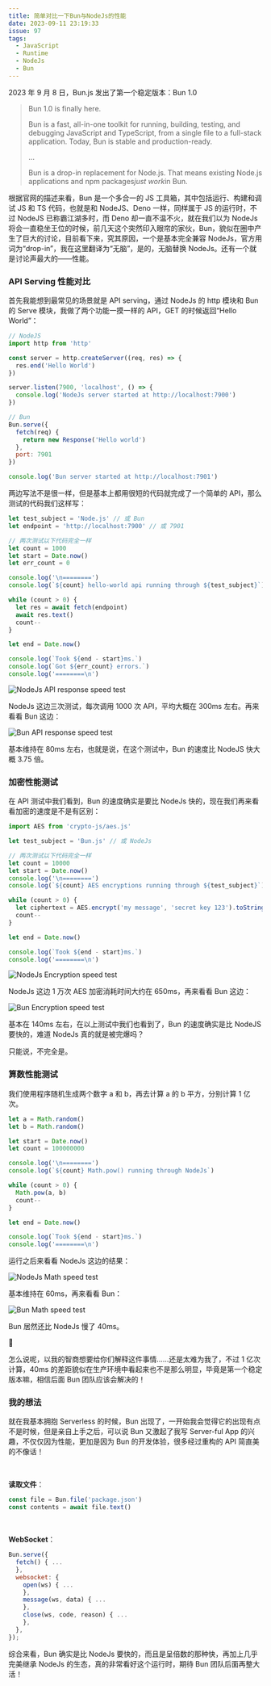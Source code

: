 ```yaml
---
title: 简单对比一下Bun与NodeJs的性能
date: 2023-09-11 23:19:33
issue: 97
tags:
  - JavaScript
  - Runtime
  - NodeJs
  - Bun
---
```


2023 年 9 月 8 日，Bun.js 发出了第一个稳定版本：Bun 1.0

> Bun 1.0 is finally here.
>
> Bun is a fast, all-in-one toolkit for running, building, testing, and debugging JavaScript and TypeScript, from a single file to a full-stack application. Today, Bun is stable and production-ready.
>
> …
>
> Bun is a drop-in replacement for Node.js. That means existing Node.js applications and npm packages*just work*in Bun.

根据官网的描述来看，Bun 是一个多合一的 JS 工具箱，其中包括运行、构建和调试 JS 和 TS 代码，也就是和 NodeJS、Deno 一样，同样属于 JS 的运行时，不过 NodeJS 已称霸江湖多时，而 Deno 却一直不温不火，就在我们以为 NodeJs 将会一直稳坐王位的时候，前几天这个突然印入眼帘的家伙，Bun，貌似在圈中产生了巨大的讨论，目前看下来，究其原因，一个是基本完全兼容 NodeJs，官方用词为“drop-in”，我在这里翻译为“无脑”，是的，无脑替换 NodeJs。还有一个就是讨论声最大的——性能。

### API Serving 性能对比

首先我能想到最常见的场景就是 API serving，通过 NodeJs 的 http 模块和 Bun 的 Serve 模块，我做了两个功能一摸一样的 API，GET 的时候返回“Hello
World”：

```js
// NodeJS
import http from 'http'

const server = http.createServer((req, res) => {
  res.end('Hello World')
})

server.listen(7900, 'localhost', () => {
  console.log('NodeJs server started at http://localhost:7900')
})
```

```js
// Bun
Bun.serve({
  fetch(req) {
    return new Response('Hello world')
  },
  port: 7901
})

console.log('Bun server started at http://localhost:7901')
```

两边写法不是很一样，但是基本上都用很短的代码就完成了一个简单的 API，那么测试的代码我们这样写：

```js
let test_subject = 'Node.js' // 或 Bun
let endpoint = 'http://localhost:7900' // 或 7901

// 两次测试以下代码完全一样
let count = 1000
let start = Date.now()
let err_count = 0

console.log('\n========')
console.log(`${count} hello-world api running through ${test_subject}`)

while (count > 0) {
  let res = await fetch(endpoint)
  await res.text()
  count--
}

let end = Date.now()

console.log(`Took ${end - start}ms.`)
console.log(`Got ${err_count} errors.`)
console.log('========\n')
```

![NodeJs API response speed test](https://r2-api-blog.jw1dev.workers.dev/c324dc23fd78447185d7744f95d0f32a/Untitled.png)

NodeJs 这边三次测试，每次调用 1000 次 API，平均大概在 300ms 左右。再来看看 Bun 这边：

![Bun API response speed test](https://r2-api-blog.jw1dev.workers.dev/c324dc23fd78447185d7744f95d0f32a/Untitled_1.png)

基本维持在 80ms 左右，也就是说，在这个测试中，Bun 的速度比 NodeJS 快大概 3.75 倍。

### 加密性能测试

在 API 测试中我们看到，Bun 的速度确实是要比 NodeJs 快的，现在我们再来看看加密的速度是不是有区别：

```js
import AES from 'crypto-js/aes.js'

let test_subject = 'Bun.js' // 或 NodeJs

// 两次测试以下代码完全一样
let count = 10000
let start = Date.now()
console.log('\n========')
console.log(`${count} AES encryptions running through ${test_subject}`)

while (count > 0) {
  let ciphertext = AES.encrypt('my message', 'secret key 123').toString()
  count--
}

let end = Date.now()

console.log(`Took ${end - start}ms.`)
console.log('========\n')
```

![NodeJs Encryption speed test](https://r2-api-blog.jw1dev.workers.dev/c324dc23fd78447185d7744f95d0f32a/Untitled_2.png)

NodeJs 这边 1 万次 AES 加密消耗时间大约在 650ms，再来看看 Bun 这边：

![Bun Encryption speed test](https://r2-api-blog.jw1dev.workers.dev/c324dc23fd78447185d7744f95d0f32a/Untitled_3.png)

基本在 140ms 左右，在以上测试中我们也看到了，Bun 的速度确实是比 NodeJS 要快的，难道 NodeJs 真的就是被完爆吗？

只能说，不完全是。

### 算数性能测试

我们使用程序随机生成两个数字 a 和 b，再去计算 a 的 b 平方，分别计算 1 亿次。

```js
let a = Math.random()
let b = Math.random()

let start = Date.now()
let count = 100000000

console.log('\n========')
console.log(`${count} Math.pow() running through NodeJs`)

while (count > 0) {
  Math.pow(a, b)
  count--
}

let end = Date.now()

console.log(`Took ${end - start}ms.`)
console.log('========\n')
```

运行之后来看看 NodeJs 这边的结果：

![NodeJs Math speed test](https://r2-api-blog.jw1dev.workers.dev/c324dc23fd78447185d7744f95d0f32a/Untitled_4.png)

基本维持在 60ms，再来看看 Bun：

![Bun Math speed test](https://r2-api-blog.jw1dev.workers.dev/c324dc23fd78447185d7744f95d0f32a/Untitled_5.png)

Bun 居然还比 NodeJs 慢了 40ms。

🥲

怎么说呢，以我的智商想要给你们解释这件事情……还是太难为我了，不过 1 亿次计算，40ms 的差距貌似在生产环境中看起来也不是那么明显，毕竟是第一个稳定版本嘛，相信后面 Bun 团队应该会解决的！

### 我的想法

就在我基本拥抱 Serverless 的时候，Bun 出现了，一开始我会觉得它的出现有点不是时候，但是亲自上手之后，可以说 Bun 又激起了我写 Server-ful App 的兴趣，不仅仅因为性能，更加是因为 Bun 的开发体验，很多经过重构的 API 简直美的不像话！

<br>

**读取文件**：

```js
const file = Bun.file('package.json')
const contents = await file.text()
```

<br>

**WebSocket**：

```js
Bun.serve({
  fetch() { ...
  },
  websocket: {
    open(ws) { ...
    },
    message(ws, data) { ...
    },
    close(ws, code, reason) { ...
    },
  },
});
```

综合来看，Bun 确实是比 NodeJs 要快的，而且是呈倍数的那种快，再加上几乎完美继承 NodeJs 的生态，真的非常看好这个运行时，期待 Bun 团队后面再整大活！

